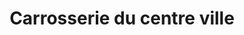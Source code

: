 ---
title: "Carrosserie du centre ville"
url: /rennes/carrosserie-du-centre-ville/
shop: réparation de voitures
---